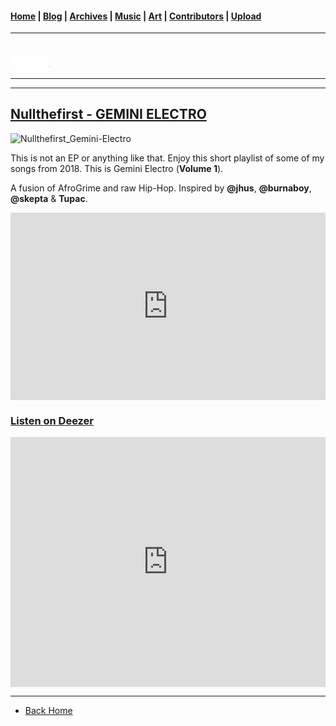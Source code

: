 <head>
  <!-- Favicon -->
  <link rel="shortcut icon" href="../../favicon.ico">
  <!-- Global site tag (gtag.js) - Google Analytics -->
  <script async src="https://www.googletagmanager.com/gtag/js?id=UA-129370470-1"></script>
  <script>
    window.dataLayer = window.dataLayer || [];
    function gtag(){dataLayer.push(arguments);}
    gtag('js', new Date());

    gtag('config', 'UA-129370470-1');
  </script>
</head>

<!-- Main Links -->
#### [Home](../../README.md) | [Blog](../../blog/index.md) | [Archives](../../archives.md) | [Music](../index.md) | [Art](../../art/index.md) | [Contributors](../../contributors.md) | [Upload](../../upload.md)

- - -

## [<span style="text-decoration: underline; color: #fff;">Music</span>](../index.md)

- - -
- - -

## [Nullthefirst - GEMINI ELECTRO](#)

![Nullthefirst_Gemini-Electro](https://res.cloudinary.com/poetrique/image/upload/c_scale,w_400/v1544176302/nullthefirst/Nullthefirst_Gemini-Electro.png)  
 
This is not an EP or anything like that. Enjoy this short playlist of some of my songs from 2018. This is Gemini Electro (**Volume 1**).

A fusion of AfroGrime and raw Hip-Hop. Inspired by **@jhus**, **@burnaboy**, **@skepta** & **Tupac**.

<iframe width="100%" height="300" scrolling="no" frameborder="no" allow="autoplay" src="https://w.soundcloud.com/player/?url=https%3A//api.soundcloud.com/playlists/659141667&color=%23ff5500&auto_play=true&hide_related=false&show_comments=true&show_user=true&show_reposts=false&show_teaser=true&visual=true"></iframe>

### [**Listen on Deezer**](http://www.deezer.com/playlist/5188510864)

<iframe src="https://audiomack.com/embed/album/nullthefirst/gemini-electro?background=1" scrolling="no" width="100%" height="400" scrollbars="no" frameborder="0"></iframe>

- - -

* [Back Home](../README.md)